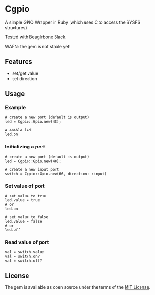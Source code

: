 # Cgpio

A simple GPIO Wrapper in Ruby (which uses C to access the SYSFS structures)

Tested with Beaglebone Black.

WARN: the gem is not stable yet!

## Features
* set/get value
* set direction
## Usage
### Example
```
# create a new port (default is output)
led = Cgpio::Gpio.new(48);

# enable led
led.on
```

### Initializing a port
```
# create a new port (default is output)
led = Cgpio::Gpio.new(48);

# create a new input port
switch = Cgpio::Gpio.new(66, direction: :input)
```

### Set value of port
```
# set value to true
led.value = true
# or
led.on

# set value to false
led.value = false
# or
led.off

```

### Read value of port
```
val = switch.value
val = switch.on?
val = switch.off?
```

## License

The gem is available as open source under the terms of the [MIT License](http://opensource.org/licenses/MIT).
